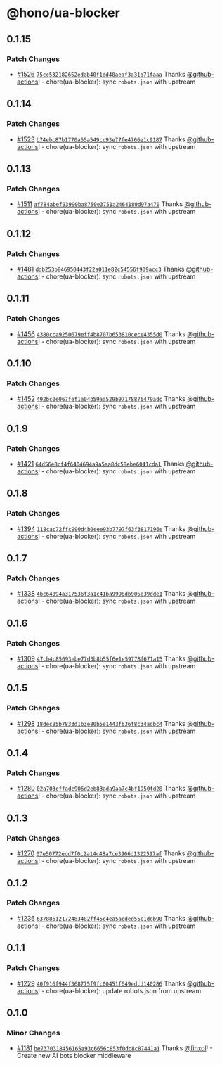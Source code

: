 # @hono/ua-blocker

## 0.1.15

### Patch Changes

- [#1526](https://github.com/honojs/middleware/pull/1526) [`75cc532182652edab40f1dd40aeaf3a31b71faaa`](https://github.com/honojs/middleware/commit/75cc532182652edab40f1dd40aeaf3a31b71faaa) Thanks [@github-actions](https://github.com/apps/github-actions)! - chore(ua-blocker): sync `robots.json` with upstream

## 0.1.14

### Patch Changes

- [#1523](https://github.com/honojs/middleware/pull/1523) [`b74ebc87b1770a65a549cc93e77fe4766e1c9187`](https://github.com/honojs/middleware/commit/b74ebc87b1770a65a549cc93e77fe4766e1c9187) Thanks [@github-actions](https://github.com/apps/github-actions)! - chore(ua-blocker): sync `robots.json` with upstream

## 0.1.13

### Patch Changes

- [#1511](https://github.com/honojs/middleware/pull/1511) [`af784abef93990ba8750e3751a2464180d97a470`](https://github.com/honojs/middleware/commit/af784abef93990ba8750e3751a2464180d97a470) Thanks [@github-actions](https://github.com/apps/github-actions)! - chore(ua-blocker): sync `robots.json` with upstream

## 0.1.12

### Patch Changes

- [#1481](https://github.com/honojs/middleware/pull/1481) [`ddb253b846950443f22a011e82c54556f909acc3`](https://github.com/honojs/middleware/commit/ddb253b846950443f22a011e82c54556f909acc3) Thanks [@github-actions](https://github.com/apps/github-actions)! - chore(ua-blocker): sync `robots.json` with upstream

## 0.1.11

### Patch Changes

- [#1456](https://github.com/honojs/middleware/pull/1456) [`4380cca9250679eff4b8707b653810cece4355d0`](https://github.com/honojs/middleware/commit/4380cca9250679eff4b8707b653810cece4355d0) Thanks [@github-actions](https://github.com/apps/github-actions)! - chore(ua-blocker): sync `robots.json` with upstream

## 0.1.10

### Patch Changes

- [#1452](https://github.com/honojs/middleware/pull/1452) [`492bc0e067fef1a04b59aa529b97178876479adc`](https://github.com/honojs/middleware/commit/492bc0e067fef1a04b59aa529b97178876479adc) Thanks [@github-actions](https://github.com/apps/github-actions)! - chore(ua-blocker): sync `robots.json` with upstream

## 0.1.9

### Patch Changes

- [#1421](https://github.com/honojs/middleware/pull/1421) [`64d56e8cf4f6404694a9a5aa8dc58ebe6041cda1`](https://github.com/honojs/middleware/commit/64d56e8cf4f6404694a9a5aa8dc58ebe6041cda1) Thanks [@github-actions](https://github.com/apps/github-actions)! - chore(ua-blocker): sync `robots.json` with upstream

## 0.1.8

### Patch Changes

- [#1394](https://github.com/honojs/middleware/pull/1394) [`118cac72ffc990d4b0eee93b7797f63f3817196e`](https://github.com/honojs/middleware/commit/118cac72ffc990d4b0eee93b7797f63f3817196e) Thanks [@github-actions](https://github.com/apps/github-actions)! - chore(ua-blocker): sync `robots.json` with upstream

## 0.1.7

### Patch Changes

- [#1338](https://github.com/honojs/middleware/pull/1338) [`4bc64094a317536f3a1c41ba9998db905e39dde1`](https://github.com/honojs/middleware/commit/4bc64094a317536f3a1c41ba9998db905e39dde1) Thanks [@github-actions](https://github.com/apps/github-actions)! - chore(ua-blocker): sync `robots.json` with upstream

## 0.1.6

### Patch Changes

- [#1309](https://github.com/honojs/middleware/pull/1309) [`47cb4c85693ebe77d3b8b55f6e1e59778f671a15`](https://github.com/honojs/middleware/commit/47cb4c85693ebe77d3b8b55f6e1e59778f671a15) Thanks [@github-actions](https://github.com/apps/github-actions)! - chore(ua-blocker): sync `robots.json` with upstream

## 0.1.5

### Patch Changes

- [#1298](https://github.com/honojs/middleware/pull/1298) [`18dec85b7833d1b3e80b5e1443f636f8c34adbc4`](https://github.com/honojs/middleware/commit/18dec85b7833d1b3e80b5e1443f636f8c34adbc4) Thanks [@github-actions](https://github.com/apps/github-actions)! - chore(ua-blocker): sync `robots.json` with upstream

## 0.1.4

### Patch Changes

- [#1280](https://github.com/honojs/middleware/pull/1280) [`02a703cffadc906d2eb83ada9aa7c4bf1950fd28`](https://github.com/honojs/middleware/commit/02a703cffadc906d2eb83ada9aa7c4bf1950fd28) Thanks [@github-actions](https://github.com/apps/github-actions)! - chore(ua-blocker): sync `robots.json` with upstream

## 0.1.3

### Patch Changes

- [#1270](https://github.com/honojs/middleware/pull/1270) [`07e50772ecd7f0c2a14c48a7ce3966d1322597af`](https://github.com/honojs/middleware/commit/07e50772ecd7f0c2a14c48a7ce3966d1322597af) Thanks [@github-actions](https://github.com/apps/github-actions)! - chore(ua-blocker): sync `robots.json` with upstream

## 0.1.2

### Patch Changes

- [#1236](https://github.com/honojs/middleware/pull/1236) [`63788612172483482ff45c4ea5acded55e1ddb90`](https://github.com/honojs/middleware/commit/63788612172483482ff45c4ea5acded55e1ddb90) Thanks [@github-actions](https://github.com/apps/github-actions)! - chore(ua-blocker): sync `robots.json` with upstream

## 0.1.1

### Patch Changes

- [#1229](https://github.com/honojs/middleware/pull/1229) [`40f916f944f368775f9fc00451f649edcd140286`](https://github.com/honojs/middleware/commit/40f916f944f368775f9fc00451f649edcd140286) Thanks [@github-actions](https://github.com/apps/github-actions)! - chore(ua-blocker): update robots.json from upstream

## 0.1.0

### Minor Changes

- [#1181](https://github.com/honojs/middleware/pull/1181) [`be7370318456165a93c6656c853f0dc8c87441a1`](https://github.com/honojs/middleware/commit/be7370318456165a93c6656c853f0dc8c87441a1) Thanks [@finxol](https://github.com/finxol)! - Create new AI bots blocker middleware

